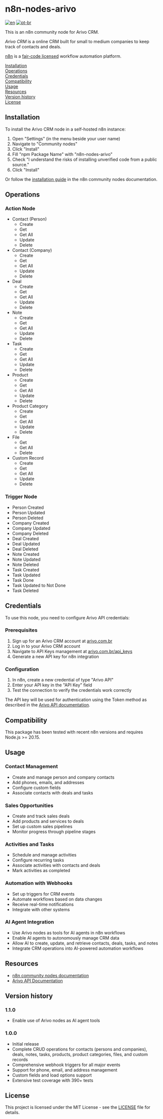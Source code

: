 # n8n-nodes-arivo

[![en](https://img.shields.io/badge/lang-en-blue.svg)](https://github.com/arivo-crm/n8n-nodes-arivo/blob/main/README.md)
[![pt-br](https://img.shields.io/badge/lang-pt--br-green.svg)](https://github.com/arivo-crm/n8n-nodes-arivo/blob/main/README.pt-BR.md)

This is an n8n community node for Arivo CRM.

_Arivo CRM_ is a online CRM built for small to medium companies to keep track of contacts and deals.

[n8n](https://n8n.io/) is a [fair-code licensed](https://docs.n8n.io/reference/license/) workflow automation platform.

[Installation](#installation)  
[Operations](#operations)  
[Credentials](#credentials)   
[Compatibility](#compatibility)   
[Usage](#usage)   
[Resources](#resources)  
[Version history](#version-history)   
[License](#license)

## Installation

To install the Arivo CRM node in a self-hosted n8n instance:
1. Open "Settings" (in the menu beside your user name)
2. Navigate to "Community nodes"
3. Click "Install"
4. Fill "npm Package Name" with "n8n-nodes-arivo"
5. Check "I understand the risks of installing unverified code from a public source."
6. Click "Install"

Or follow the [installation guide](https://docs.n8n.io/integrations/community-nodes/installation/) in the n8n community nodes documentation.

## Operations

### Action Node

- Contact (Person)
  - Create
  - Get
  - Get All
  - Update
  - Delete
- Contact (Company)
  - Create
  - Get
  - Get All
  - Update
  - Delete
- Deal
  - Create
  - Get
  - Get All
  - Update
  - Delete
- Note
  - Create
  - Get
  - Get All
  - Update
  - Delete
- Task
  - Create
  - Get
  - Get All
  - Update
  - Delete
- Product
  - Create
  - Get
  - Get All
  - Update
  - Delete
- Product Category
  - Create
  - Get
  - Get All
  - Update
  - Delete
- File
  - Get
  - Get All
  - Delete
- Custom Record
  - Create
  - Get
  - Get All
  - Update
  - Delete

### Trigger Node

- Person Created
- Person Updated
- Person Deleted
- Company Created
- Company Updated
- Company Deleted
- Deal Created
- Deal Updated
- Deal Deleted
- Note Created
- Note Updated
- Note Deleted
- Task Created
- Task Updated
- Task Done
- Task Updated to Not Done
- Task Deleted

## Credentials

To use this node, you need to configure Arivo API credentials:

### Prerequisites
1. Sign up for an Arivo CRM account at [arivo.com.br](https://arivo.com.br)
2. Log in to your Arivo CRM account
3. Navigate to API Keys management at [arivo.com.br/api_keys](https://arivo.com.br/api_keys)
4. Generate a new API key for n8n integration

### Configuration
1. In n8n, create a new credential of type "Arivo API"
2. Enter your API key in the "API Key" field
3. Test the connection to verify the credentials work correctly

The API key will be used for authentication using the Token method as described in the [Arivo API documentation](https://arivo.docs.apiary.io).

## Compatibility

This package has been tested with recent n8n versions and requires Node.js >= 20.15.

## Usage

### Contact Management
- Create and manage person and company contacts
- Add phones, emails, and addresses
- Configure custom fields
- Associate contacts with deals and tasks

### Sales Opportunities
- Create and track sales deals
- Add products and services to deals
- Set up custom sales pipelines
- Monitor progress through pipeline stages

### Activities and Tasks
- Schedule and manage activities
- Configure recurring tasks
- Associate activities with contacts and deals
- Mark activities as completed

### Automation with Webhooks
- Set up triggers for CRM events
- Automate workflows based on data changes
- Receive real-time notifications
- Integrate with other systems

### AI Agent Integration
- Use Arivo nodes as tools for AI agents in n8n workflows
- Enable AI agents to autonomously manage CRM data
- Allow AI to create, update, and retrieve contacts, deals, tasks, and notes
- Integrate CRM operations into AI-powered automation workflows

## Resources

* [n8n community nodes documentation](https://docs.n8n.io/integrations/community-nodes/)
* [Arivo API Documentation](https://arivo.docs.apiary.io)

## Version history

### 1.1.0

- Enable use of Arivo nodes as AI agent tools

### 1.0.0

- Initial release
- Complete CRUD operations for contacts (persons and companies), deals, notes, tasks, products, product categories, files, and custom records
- Comprehensive webhook triggers for all major events
- Support for phone, email, and address management
- Custom fields and load options support
- Extensive test coverage with 390+ tests 

## License

This project is licensed under the MIT License - see the [LICENSE](LICENSE) file for details.